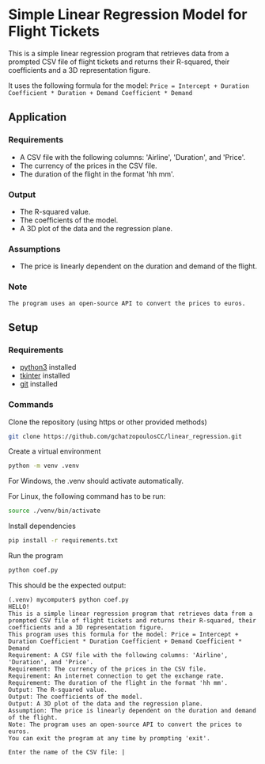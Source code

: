 # Simple Linear Regression Model for Flight Tickets
This is a simple linear regression program that retrieves data from a prompted CSV file of flight tickets and returns their R-squared, their coefficients and a 3D representation figure. 

It uses the following formula for the model: `Price = Intercept + Duration Coefficient * Duration + Demand Coefficient * Demand`
## Application
### Requirements
- A CSV file with the following columns: 'Airline', 'Duration', and 'Price'.
- The currency of the prices in the CSV file.
- The duration of the flight in the format 'hh mm'.
### Output
- The R-squared value.
- The coefficients of the model.
- A 3D plot of the data and the regression plane.
### Assumptions
- The price is linearly dependent on the duration and demand of the flight.
### Note
```
The program uses an open-source API to convert the prices to euros.
```

## Setup
### Requirements
- [python3](https://www.python.org/downloads/) installed
- [tkinter](https://docs.python.org/3/library/tkinter.html) installed
- [git](https://git-scm.com/downloads) installed
### Commands
Clone the repository (using https or other provided methods)
```bash
git clone https://github.com/gchatzopoulosCC/linear_regression.git
```
Create a virtual environment
```bash
python -m venv .venv
```
For Windows, the .venv should activate automatically.

For Linux, the following command has to be run:
```bash
source ./venv/bin/activate
```
Install dependencies
```bash
pip install -r requirements.txt
```
Run the program
```bash
python coef.py
```
This should be the expected output:
```git
(.venv) mycomputer$ python coef.py
HELLO!
This is a simple linear regression program that retrieves data from a prompted CSV file of flight tickets and returns their R-squared, their coefficients and a 3D representation figure.
This program uses this formula for the model: Price = Intercept + Duration Coefficient * Duration Coefficient + Demand Coefficient * Demand
Requirement: A CSV file with the following columns: 'Airline', 'Duration', and 'Price'.
Requirement: The currency of the prices in the CSV file.
Requirement: An internet connection to get the exchange rate.
Requirement: The duration of the flight in the format 'hh mm'.
Output: The R-squared value.
Output: The coefficients of the model.
Output: A 3D plot of the data and the regression plane.
Assumption: The price is linearly dependent on the duration and demand of the flight.
Note: The program uses an open-source API to convert the prices to euros.
You can exit the program at any time by prompting 'exit'.

Enter the name of the CSV file: |
```
